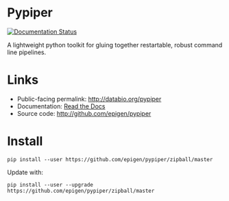 # Pypiper

[![Documentation Status](https://readthedocs.org/projects/pypiper/badge/?version=latest)](http://pypiper.readthedocs.org/en/latest/?badge=latest)

A lightweight python toolkit for gluing together restartable, robust command line pipelines.

# Links

 * Public-facing permalink: http://databio.org/pypiper
 * Documentation: [Read the Docs](http://pypiper.readthedocs.org/)
 * Source code: http://github.com/epigen/pypiper

# Install

```
pip install --user https://github.com/epigen/pypiper/zipball/master
```

Update with:

```
pip install --user --upgrade https://github.com/epigen/pypiper/zipball/master
```
